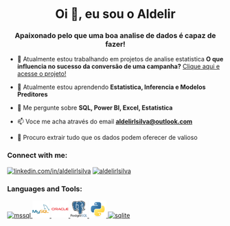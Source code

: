 <h1 align="center">Oi 👋, eu sou o Aldelir</h1>
<h3 align="center">Apaixonado pelo que uma boa analise de dados é capaz de fazer!</h3>

- 🔭 Atualmente estou trabalhando em projetos de analise estatistica **O que influencia no sucesso da conversão de uma campanha?**
[Clique aqui e acesse o projeto!](https://github.com/AldelirLSilva/MarketingBancario)

- 🌱 Atualmente estou aprendendo **Estatistica, Inferencia e Modelos Preditores**

- 💬 Me pergunte sobre **SQL, Power BI, Excel, Estatistica**

- 📫 Voce me acha através do email **aldelirlsilva@outlook.com**

- 📄 Procuro extrair tudo que os dados podem oferecer de valioso

<h3 align="left">Connect with me:</h3>
<p align="left">
<a href="https://linkedin.com/in/linkedin.com/in/aldelirlsilva" target="blank"><img align="center" src="https://raw.githubusercontent.com/rahuldkjain/github-profile-readme-generator/master/src/images/icons/Social/linked-in-alt.svg" alt="linkedin.com/in/aldelirlsilva" height="30" width="40" /></a>
<a href="https://medium.com/aldelirlsilva" target="blank"><img align="center" src="https://raw.githubusercontent.com/rahuldkjain/github-profile-readme-generator/master/src/images/icons/Social/medium.svg" alt="aldelirlsilva" height="30" width="40" /></a>
</p>

<h3 align="left">Languages and Tools:</h3>
<p align="left"> <a href="https://www.microsoft.com/en-us/sql-server" target="_blank" rel="noreferrer"> <img src="https://www.svgrepo.com/show/303229/microsoft-sql-server-logo.svg" alt="mssql" width="40" height="40"/> </a> <a href="https://www.mysql.com/" target="_blank" rel="noreferrer"> <img src="https://raw.githubusercontent.com/devicons/devicon/master/icons/mysql/mysql-original-wordmark.svg" alt="mysql" width="40" height="40"/> </a> <a href="https://www.oracle.com/" target="_blank" rel="noreferrer"> <img src="https://raw.githubusercontent.com/devicons/devicon/master/icons/oracle/oracle-original.svg" alt="oracle" width="40" height="40"/> </a> <a href="https://www.postgresql.org" target="_blank" rel="noreferrer"> <img src="https://raw.githubusercontent.com/devicons/devicon/master/icons/postgresql/postgresql-original-wordmark.svg" alt="postgresql" width="40" height="40"/> </a> <a href="https://www.python.org" target="_blank" rel="noreferrer"> <img src="https://raw.githubusercontent.com/devicons/devicon/master/icons/python/python-original.svg" alt="python" width="40" height="40"/> </a> <a href="https://www.sqlite.org/" target="_blank" rel="noreferrer"> <img src="https://www.vectorlogo.zone/logos/sqlite/sqlite-icon.svg" alt="sqlite" width="40" height="40"/> </a> </p>

<!---

- 👋 Hi, I’m @AldelirLSilva
- 👀 I’m interested in ...
- 🌱 I’m currently learning ...
- 💞️ I’m looking to collaborate on ...
- 📫 How to reach me ...
- 😄 Pronouns: ...
- ⚡ Fun fact: ...


AldelirLSilva/AldelirLSilva is a ✨ special ✨ repository because its `README.md` (this file) appears on your GitHub profile.
You can click the Preview link to take a look at your changes.
--->
